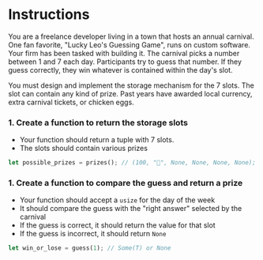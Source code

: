 # Instructions

You are a freelance developer living in a town that hosts an annual carnival. One fan favorite, "Lucky Leo's Guessing Game", runs on custom software. Your firm has been tasked with building it.
The carnival picks a number between 1 and 7 each day. Participants try to guess that number. If they guess correctly, they win whatever is contained within the day's slot.

You must design and implement the storage mechanism for the 7 slots. The slot can contain any kind of prize. Past years have awarded local currency, extra carnival tickets, or chicken eggs.

### 1. Create a function to return the storage slots

- Your function should return a tuple with 7 slots.
- The slots should contain various prizes

```rust
let possible_prizes = prizes(); // (100, "🥚", None, None, None, None);
```

### 1. Create a function to compare the guess and return a prize

- Your function should accept a `usize` for the day of the week
- It should compare the guess with the "right answer" selected by the carnival
- If the guess is correct, it should return the value for that slot
- If the guess is incorrect, it should return `None`

```rust
let win_or_lose = guess(1); // Some(T) or None
```
